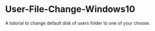 # User-File-Change-Windows10
A tutorial to change default disk of users folder to one of your choose.
